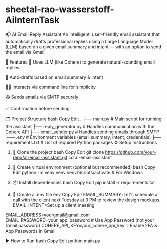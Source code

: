 # sheetal-rao-wasserstoff-AiInternTask


📬 AI Email Reply Assistant
An intelligent, user-friendly email assistant that automatically drafts professional replies using a Large Language Model (LLM) based on a given email summary and intent — with an option to send the email via Gmail.

🚀 Features
🤖 Uses LLM (like Cohere) to generate natural-sounding email replies

📄 Auto-drafts based on email summary & intent

🧑‍💻 Interacts via command line for simplicity

📤 Sends emails via SMTP securely

✅ Confirmation before sending

🗂️ Project Structure
bash
Copy
Edit
.
├── main.py                # Main script for running the assistant
├── reply_generator.py     # Handles communication with the Cohere API
├── email_sender.py        # Handles sending emails through SMTP
├── .env                   # Environment variables (email summary, intent, credentials)
├── requirements.txt       # List of required Python packages
⚙️ Setup Instructions
1. 🔧 Clone the project
bash
Copy
Edit
git clone https://github.com/your-repo/ai-email-assistant.git
cd ai-email-assistant


3. 🐍 Create virtual environment (optional but recommended)
bash
Copy
Edit
python -m venv venv
venv\Scripts\activate  # For Windows


4. 📦 Install dependencies
bash
Copy
Edit
pip install -r requirements.txt


6. 📝 Create a .env file
env
Copy
Edit
EMAIL_SUMMARY=Let's schedule a call with the client next Tuesday at 3 PM to review the design mockups.
EMAIL_INTENT=Set up a client meeting

EMAIL_ADDRESS=yourgmail@gmail.com
EMAIL_PASSWORD=your_app_password  # Use App Password (not your Gmail password)
COHERE_API_KEY=your_cohere_api_key
💡 Enable 2FA & App Passwords in Gmail

▶️ How to Run
bash
Copy
Edit
python main.py
